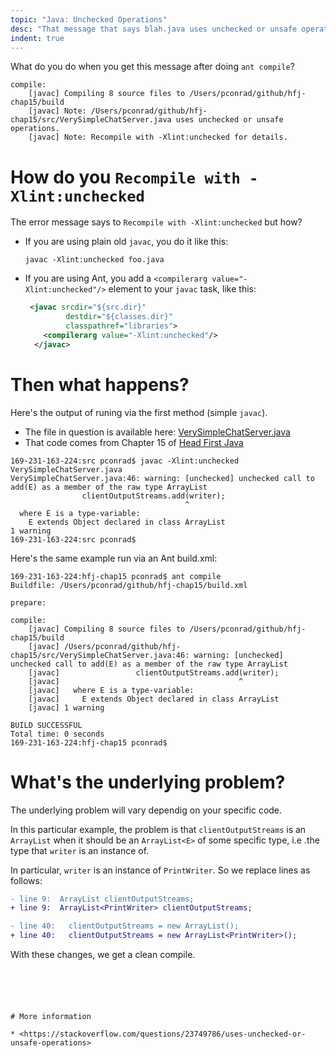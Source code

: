 ```yaml
---
topic: "Java: Unchecked Operations"
desc: "That message that says blah.java uses unchecked or unsafe operations. Recompile with -Xlint:unchecked for details."
indent: true
---
```


What do you do when you get this message after doing `ant compile`?

```
compile:
    [javac] Compiling 8 source files to /Users/pconrad/github/hfj-chap15/build
    [javac] Note: /Users/pconrad/github/hfj-chap15/src/VerySimpleChatServer.java uses unchecked or unsafe operations.
    [javac] Note: Recompile with -Xlint:unchecked for details.
```

# How do you `Recompile with -Xlint:unchecked` 

The error message says to `Recompile with -Xlint:unchecked` but how?

* If you are using plain old `javac`, you do it like this:
   ```
   javac -Xlint:unchecked foo.java
   ```
* If you are using Ant, you add a `<compilerarg value="-Xlint:unchecked"/>` element to your `javac` task, like this:

   ```xml
    <javac srcdir="${src.dir}"
            destdir="${classes.dir}"
            classpathref="libraries">
       <compilerarg value="-Xlint:unchecked"/>
     </javac> 
   ```

# Then what happens?

Here's the output of runing via the first method (simple `javac`).   
   * The file in question is available here: [VerySimpleChatServer.java](VerySimpleChatServer/)
   * That code comes from Chapter 15 of [Head First Java](/textbooks/HFJ/)

```
169-231-163-224:src pconrad$ javac -Xlint:unchecked VerySimpleChatServer.java 
VerySimpleChatServer.java:46: warning: [unchecked] unchecked call to add(E) as a member of the raw type ArrayList
                clientOutputStreams.add(writer);
                                       ^
  where E is a type-variable:
    E extends Object declared in class ArrayList
1 warning
169-231-163-224:src pconrad$ 
```

Here's the same example run via an Ant build.xml:

```
169-231-163-224:hfj-chap15 pconrad$ ant compile
Buildfile: /Users/pconrad/github/hfj-chap15/build.xml

prepare:

compile:
    [javac] Compiling 8 source files to /Users/pconrad/github/hfj-chap15/build
    [javac] /Users/pconrad/github/hfj-chap15/src/VerySimpleChatServer.java:46: warning: [unchecked] unchecked call to add(E) as a member of the raw type ArrayList
    [javac]                 clientOutputStreams.add(writer);
    [javac]                                        ^
    [javac]   where E is a type-variable:
    [javac]     E extends Object declared in class ArrayList
    [javac] 1 warning

BUILD SUCCESSFUL
Total time: 0 seconds
169-231-163-224:hfj-chap15 pconrad$ 
```


# What's the underlying problem?

The underlying problem will vary dependig on your specific code. 

In this particular example, the problem is that `clientOutputStreams` is an `ArrayList` when it should be an `ArrayList<E>` of some specific type, i.e .the type that `writer` is an instance of.

In particular, `writer` is an instance of `PrintWriter`.  So we replace lines as follows:


```diff
- line 9:  ArrayList clientOutputStreams;
+ line 9:  ArrayList<PrintWriter> clientOutputStreams;

- line 40:   clientOutputStreams = new ArrayList();
+ line 40:   clientOutputStreams = new ArrayList<PrintWriter>();
```

With these changes, we get a clean compile.

```





# More information

* <https://stackoverflow.com/questions/23749786/uses-unchecked-or-unsafe-operations>
